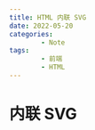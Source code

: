 ```yaml
---
title: HTML 内联 SVG
date: 2022-05-20
categories:
        - Note
tags:
        - 前端
        - HTML
---
```


# 内联 SVG

